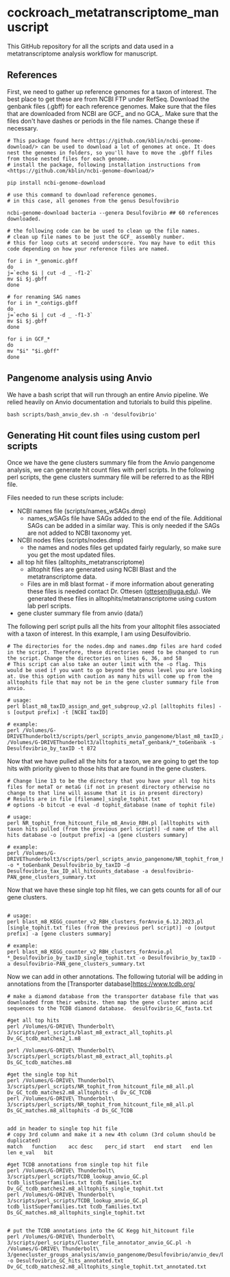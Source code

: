 # cockroach_metatranscriptome_manuscript

This GitHub repository for all the scripts and data used in a metatranscriptome analysis workflow for manuscript.

## References

First, we need to gather up reference genomes for a taxon of interest. The best place to get these are from NCBI FTP under RefSeq. Download the genbank files (.gbff) for each reference genomes. Make sure that the files that are downloaded from NCBI are GCF_ and no GCA_. Make sure that the files don't have dashes or periods in the file names. Change these if necessary. 

```
# This package found here <https://github.com/kblin/ncbi-genome-download/> can be used to download a lot of genomes at once. It does nest the genomes in folders, so you'll have to move the .gbff files from those nested files for each genome. 
# install the package, following installation instructions from <https://github.com/kblin/ncbi-genome-download/>

pip install ncbi-genome-download

# use this command to download reference genomes. 
# in this case, all genomes from the genus Desulfovibrio

ncbi-genome-download bacteria --genera Desulfovibrio ## 60 references downloaded.

```

```
# the following code can be be used to clean up the file names.
# clean up file names to be just the GCF_ assembly number. 
# this for loop cuts at second underscore. You may have to edit this code depending on how your reference files are named. 

for i in *_genomic.gbff
do
j=`echo $i | cut -d _ -f1-2`
mv $i $j.gbff
done

# for renaming SAG names
for i in *_contigs.gbff
do
j=`echo $i | cut -d _ -f1-3`
mv $i $j.gbff
done

for i in GCF_*
do
mv "$i" "$i.gbff"
done

```

## Pangenome analysis using Anvio

We have a bash script that will run through an entire Anvio pipeline. We relied heavily on Anvio documentation and tutorials to build this pipeline. 

```
bash scripts/bash_anvio_dev.sh -n 'desulfovibrio'

```

## Generating Hit count files using custom perl scripts

Once we have the gene clusters summary file from the Anvio pangenome analysis, we can generate hit count files with perl scripts. In the following perl scripts, the gene clusters summary file will be referred to as the RBH file. 

Files needed to run these scripts include:
- NCBI names file (scripts/names_wSAGs.dmp)
	- names_wSAGs file have SAGs added to the end of the file. Additional SAGs can be added in a similar way. This is only needed if the SAGs are not added to NCBI taxonomy yet. 
- NCBI nodes files (scripts/nodes.dmp)
	- the names and nodes files get updated fairly regularly, so make sure you get the most updated files. 
- all top hit files (alltophits_metatranscriptome)
	- alltophit files are generated using NCBI Blast and the metatranscriptome data. 
	- Files are in m8 blast format - if more information about generating these files is needed contact Dr. Ottesen (ottesen@uga.edu). We generated these files in alltophits/metatranscriptome using custom lab perl scripts. 
- gene cluster summary file from anvio (data/)


The following perl script pulls all the hits from your alltophit files associated with a taxon of interest. In this example, I am using Desulfovibrio.

```
# The directories for the nodes.dmp and names.dmp files are hard coded in the script. Therefore, these directories need to be changed to run the script. Change the directories on lines 6, 36, and 58
# This script can also take an outer limit with the -o flag. This would be used if you want to go beyond the genus level you are looking at. Use this option with caution as many hits will come up from the alltophits file that may not be in the gene cluster summary file from anvio.

# usage:
perl blast_m8_taxID_assign_and_get_subgroup_v2.pl [alltophits files] -s [output prefix] -t [NCBI taxID]

# example:
perl /Volumes/G-DRIVEThunderbolt3/scripts/perl_scripts_anvio_pangenome/blast_m8_taxID_assign_and_get_subgroup_v2.pl /Volumes/G-DRIVEThunderbolt3/alltophits_metaT_genbank/*_toGenbank -s Desulfovibrio_by_taxID -t 872 

```

Now that we have pulled all the hits for a taxon, we are going to get the top hits with priority given to those hits that are found in the gene clusters.

```
# Change line 13 to be the directory that you have your all top hits files for metaT or metaG (if not in present directory otherwise no change to that line will assume that it is in present directory)
# Results are in file [filename]_single_tophit.txt
# options -b bitcut -e eval -d tophit_database (name of tophit file)

# usage:
perl NR_tophit_from_hitcount_file_m8_Anvio_RBH.pl [alltophits with taxon hits pulled (from the previous perl script)] -d name of the all hits database -o [output prefix] -a [gene clusters summary]

# example:
perl /Volumes/G-DRIVEThunderbolt3/scripts/perl_scripts_anvio_pangenome/NR_tophit_from_hitcount_file_m8_Anvio_RBH.pl -o *_toGenbank_Desulfovibrio_by_taxID -d Desulfovibrio_tax_ID_all_hitcounts_database -a desulfovibrio-PAN_gene_clusters_summary.txt

```
Now that we have these single top hit files, we can gets counts for all of our gene clusters. 

```

# usage: 
perl blast_m8_KEGG_counter_v2_RBH_clusters_forAnvio_6.12.2023.pl [single_tophit.txt files (from the previous perl script)] -o [output prefix] -a [gene clusters summary]

# example:
perl blast_m8_KEGG_counter_v2_RBH_clusters_forAnvio.pl *_Desulfovibrio_by_taxID_single_tophit.txt -o Desulfovibrio_by_taxID -a desulfovibrio-PAN_gene_clusters_summary.txt

```

Now we can add in other annotations. The following tutorial will be adding in annotations from the [Transporter database]<https://www.tcdb.org/>

```
# make a diamond database from the transporter database file that was downloaded from their website. then map the gene cluster amino acid sequences to the TCDB diamond database.  desulfovibrio_GC_fasta.txt

#get all top hits 
perl /Volumes/G-DRIVE\ Thunderbolt\ 3/scripts/perl_scripts/blast_m8_extract_all_tophits.pl Dv_GC_tcdb_matches2_1.m8

perl /Volumes/G-DRIVE\ Thunderbolt\ 3/scripts/perl_scripts/blast_m8_extract_all_tophits.pl Ds_GC_tcdb_matches.m8

#get the single top hit
perl /Volumes/G-DRIVE\ Thunderbolt\ 3/scripts/perl_scripts/NR_tophit_from_hitcount_file_m8_all.pl Dv_GC_tcdb_matches2.m8_alltophits -d Dv_GC_TCDB
perl /Volumes/G-DRIVE\ Thunderbolt\ 3/scripts/perl_scripts/NR_tophit_from_hitcount_file_m8_all.pl Ds_GC_matches.m8_alltophits -d Ds_GC_TCDB


add in header to single top hit file
# copy 3rd column and make it a new 4th column (3rd column should be duplicated)
match	function	acc	desc	perc_id	start	end	start	end	len	len	e_val	bit

#get TCDB annotations from single top hit file 
perl /Volumes/G-DRIVE\ Thunderbolt\ 3/scripts/perl_scripts/TCDB_lookup_anvio_GC.pl tcdb_listSuperfamilies.txt tcdb_families.txt Dv_GC_tcdb_matches2.m8_alltophits_single_tophit.txt
perl /Volumes/G-DRIVE\ Thunderbolt\ 3/scripts/perl_scripts/TCDB_lookup_anvio_GC.pl tcdb_listSuperfamilies.txt tcdb_families.txt Ds_GC_matches.m8_alltophits_single_tophit.txt


# put the TCDB annotations into the GC Kegg hit_hitcount file
perl /Volumes/G-DRIVE\ Thunderbolt\ 3/scripts/perl_scripts/Cluster_file_annotator_anvio_GC.pl -h /Volumes/G-DRIVE\ Thunderbolt\ 3/genecluster_groups_analysis/anvio_pangenome/Desulfovibrio/anvio_dev/Desulfovibrio_by_taxID_Kegg_hit_hitcounts.txt -o Desulfovibrio_GC_hits_annotated.txt Dv_GC_tcdb_matches2.m8_alltophits_single_tophit.txt_annotated.txt

```
